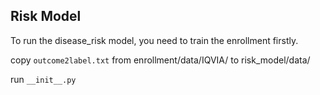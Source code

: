 ## Risk Model
To run the disease_risk model, you need to train the enrollment firstly.

copy `outcome2label.txt` from enrollment/data/IQVIA/ to risk_model/data/

run `__init__.py`

